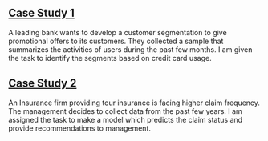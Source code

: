 ## [Case Study 1](https://github.com/hmr2899/Bank-and-insurance-model/blob/main/Case%201.ipynb)

A leading bank wants to develop a customer segmentation to give promotional offers to its customers. They collected a sample that summarizes the activities of users during the past few months. I am given the task to identify the segments based on credit card usage.

## [Case Study 2](https://github.com/hmr2899/Bank-and-insurance-model/blob/main/Case%202.ipynb)

An Insurance firm providing tour insurance is facing higher claim frequency. The management decides to collect data from the past few years. I am assigned the task to make a model which predicts the claim status and provide recommendations to management.
